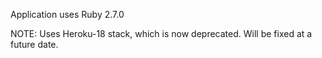 Application uses Ruby 2.7.0


NOTE: Uses Heroku-18 stack, which is now deprecated.
Will be fixed at a future date. 
